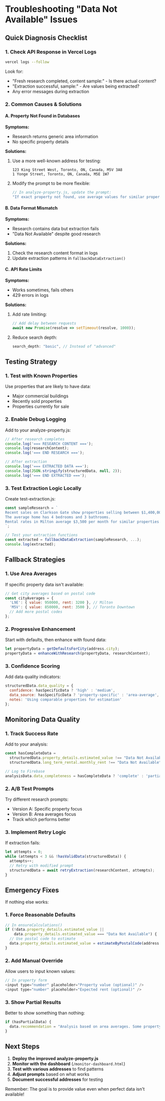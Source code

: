 # Troubleshooting "Data Not Available" Issues

## Quick Diagnosis Checklist

### 1. **Check API Response in Vercel Logs**
```bash
vercel logs --follow
```

Look for:
- "Fresh research completed, content sample:" - Is there actual content?
- "Extraction successful, sample:" - Are values being extracted?
- Any error messages during extraction

### 2. **Common Causes & Solutions**

#### A. **Property Not Found in Databases**
**Symptoms:**
- Research returns generic area information
- No specific property details

**Solutions:**
1. Use a more well-known address for testing:
   ```
   123 King Street West, Toronto, ON, Canada, M5V 3A8
   1 Yonge Street, Toronto, ON, Canada, M5E 1W7
   ```

2. Modify the prompt to be more flexible:
   ```javascript
   // In analyze-property.js, update the prompt:
   "If exact property not found, use average values for similar properties on the same street"
   ```

#### B. **Data Format Mismatch**
**Symptoms:**
- Research contains data but extraction fails
- "Data Not Available" despite good research

**Solutions:**
1. Check the research content format in logs
2. Update extraction patterns in `fallbackDataExtraction()`

#### C. **API Rate Limits**
**Symptoms:**
- Works sometimes, fails others
- 429 errors in logs

**Solutions:**
1. Add rate limiting:
   ```javascript
   // Add delay between requests
   await new Promise(resolve => setTimeout(resolve, 1000));
   ```

2. Reduce search depth:
   ```javascript
   search_depth: "basic", // Instead of "advanced"
   ```

## Testing Strategy

### 1. **Test with Known Properties**
Use properties that are likely to have data:
- Major commercial buildings
- Recently sold properties
- Properties currently for sale

### 2. **Enable Debug Logging**
Add to your analyze-property.js:
```javascript
// After research completes
console.log('=== RESEARCH CONTENT ===');
console.log(researchContent);
console.log('=== END RESEARCH ===');

// After extraction
console.log('=== EXTRACTED DATA ===');
console.log(JSON.stringify(structuredData, null, 2));
console.log('=== END EXTRACTED ===');
```

### 3. **Test Extraction Logic Locally**
Create test-extraction.js:
```javascript
const sampleResearch = `
Recent sales on Clarkson Gate show properties selling between $1,400,000 and $1,500,000.
The average home has 4 bedrooms and 3 bathrooms.
Rental rates in Milton average $3,500 per month for similar properties.
`;

// Test your extraction functions
const extracted = fallbackDataExtraction(sampleResearch, ...);
console.log(extracted);
```

## Fallback Strategies

### 1. **Use Area Averages**
If specific property data isn't available:
```javascript
// Get city averages based on postal code
const cityAverages = {
  'L9E': { value: 950000, rent: 3200 }, // Milton
  'M5V': { value: 850000, rent: 3500 }, // Toronto Downtown
  // Add more postal codes
};
```

### 2. **Progressive Enhancement**
Start with defaults, then enhance with found data:
```javascript
let propertyData = getDefaultsForCity(address.city);
propertyData = enhanceWithResearch(propertyData, researchContent);
```

### 3. **Confidence Scoring**
Add data quality indicators:
```javascript
structuredData.data_quality = {
  confidence: hasSpecificData ? 'high' : 'medium',
  data_source: hasSpecificData ? 'property-specific' : 'area-average',
  notes: 'Using comparable properties for estimation'
};
```

## Monitoring Data Quality

### 1. **Track Success Rate**
Add to your analysis:
```javascript
const hasCompleteData = 
  structuredData.property_details.estimated_value !== "Data Not Available" &&
  structuredData.long_term_rental.monthly_rent !== "Data Not Available";

// Log to Firebase
analysisData.data_completeness = hasCompleteData ? 'complete' : 'partial';
```

### 2. **A/B Test Prompts**
Try different research prompts:
- Version A: Specific property focus
- Version B: Area averages focus
- Track which performs better

### 3. **Implement Retry Logic**
If extraction fails:
```javascript
let attempts = 0;
while (attempts < 3 && !hasValidData(structuredData)) {
  attempts++;
  // Retry with modified prompt
  structuredData = await retryExtraction(researchContent, attempts);
}
```

## Emergency Fixes

If nothing else works:

### 1. **Force Reasonable Defaults**
```javascript
// In ensureCalculations()
if (!data.property_details.estimated_value || 
    data.property_details.estimated_value === "Data Not Available") {
  // Use postal code to estimate
  data.property_details.estimated_value = estimateByPostalCode(address.postal);
}
```

### 2. **Add Manual Override**
Allow users to input known values:
```javascript
// In property form
<input type="number" placeholder="Property value (optional)" />
<input type="number" placeholder="Expected rent (optional)" />
```

### 3. **Show Partial Results**
Better to show something than nothing:
```javascript
if (hasPartialData) {
  data.recommendation = "Analysis based on area averages. Some property-specific data was not available.";
}
```

## Next Steps

1. **Deploy the improved analyze-property.js**
2. **Monitor with the dashboard** (`/monitor-dashboard.html`)
3. **Test with various addresses** to find patterns
4. **Adjust prompts** based on what works
5. **Document successful addresses** for testing

Remember: The goal is to provide value even when perfect data isn't available!
